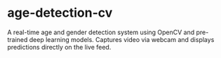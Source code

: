 # age-detection-cv
A real-time age and gender detection system using OpenCV and pre-trained deep learning models. Captures video via webcam and displays predictions directly on the live feed.
